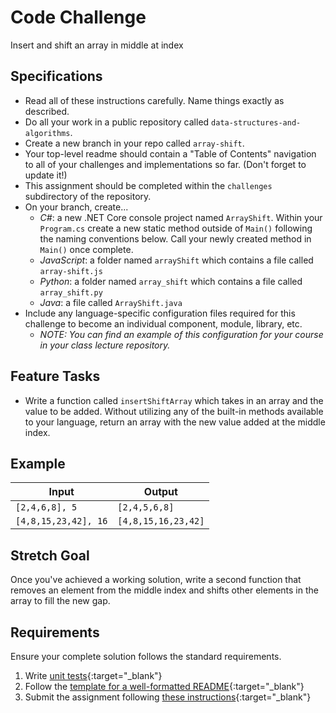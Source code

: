 # Code Challenge

Insert and shift an array in middle at index

## Specifications
- Read all of these instructions carefully. Name things exactly as described.
- Do all your work in a public repository called `data-structures-and-algorithms`.
- Create a new branch in your repo called `array-shift`.
- Your top-level readme should contain a "Table of Contents" navigation to all of your challenges and implementations so far. (Don't forget to update it!)
- This assignment should be completed within the `challenges` subdirectory of the repository.
- On your branch, create...
    - _C#_: a new .NET Core console project named `ArrayShift`. Within your `Program.cs` create a new static method outside of `Main()` following the naming conventions below. Call your newly created method in `Main()` once complete.
    - _JavaScript_: a folder named `arrayShift` which contains a file called `array-shift.js`
    - _Python_: a folder named `array_shift` which contains a file called `array_shift.py`
    - _Java_: a file called `ArrayShift.java`
- Include any language-specific configuration files required for this challenge to become an individual component, module, library, etc.
    - _NOTE: You can find an example of this configuration for your course in your class lecture repository._

## Feature Tasks
- Write a function called `insertShiftArray` which takes in an array and the value to be added. Without utilizing any of the built-in methods available to your language, return an array with the new value added at the middle index.

## Example

| Input | Output |
|-----|----|
| `[2,4,6,8], 5` | `[2,4,5,6,8]` |
| `[4,8,15,23,42], 16` | `[4,8,15,16,23,42]` |

## Stretch Goal
Once you've achieved a working solution, write a second function that removes an element from the middle index and shifts other elements in the array to fill the new gap.

## Requirements
Ensure your complete solution follows the standard requirements. 

1. Write [unit tests](../../Challenge_Testing){:target="_blank"}
1. Follow the [template for a well-formatted README](../../Challenge_Documentation){:target="_blank"}
1. Submit the assignment following [these instructions](../SUBMISSIONS.md){:target="_blank"}
